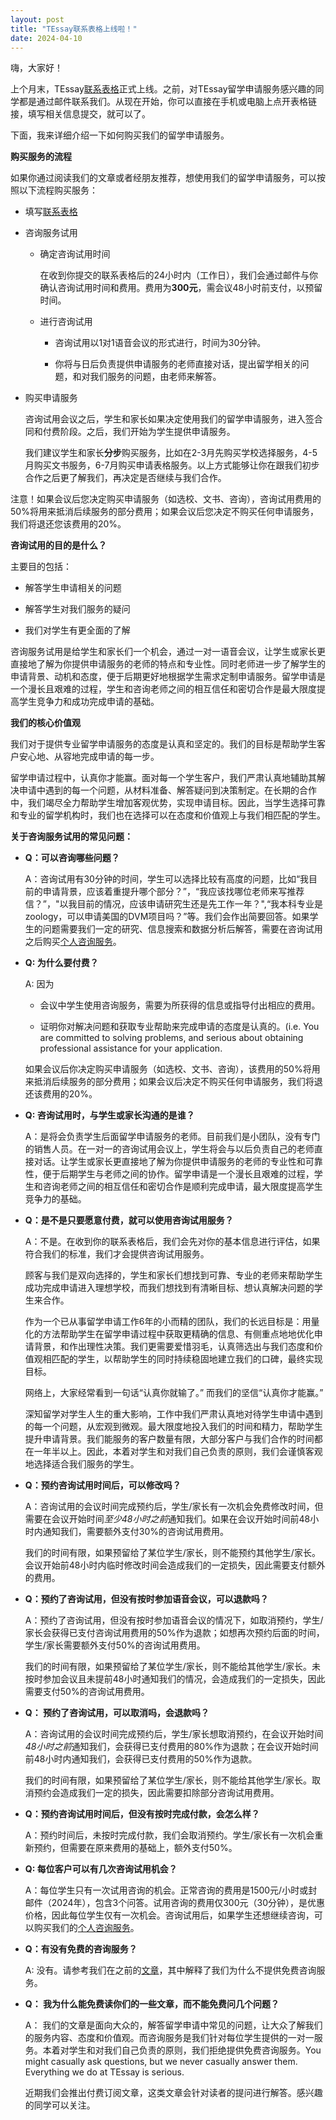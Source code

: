 ```yaml
---
layout: post
title: "TEssay联系表格上线啦！"
date: 2024-04-10
---
```


嗨，大家好！

上个月末，TEssay[联系表格](https://tessay.org/parley/)正式上线。之前，对TEssay留学申请服务感兴趣的同学都是通过邮件联系我们。从现在开始，你可以直接在手机或电脑上点开表格链接，填写相关信息提交，就可以了。

下面，我来详细介绍一下如何购买我们的留学申请服务。

**购买服务的流程**

如果你通过阅读我们的文章或者经朋友推荐，想使用我们的留学申请服务，可以按照以下流程购买服务：

+ 填写[联系表格](https://tessay.org/parley/)

+ 咨询服务试用

    + 确定咨询试用时间
    
        在收到你提交的联系表格后的24小时内（工作日），我们会通过邮件与你确认咨询试用时间和费用。费用为**300元**，需会议48小时前支付，以预留时间。
    
    + 进行咨询试用
    
        + 咨询试用以1对1语音会议的形式进行，时间为30分钟。
        
        + 你将与日后负责提供申请服务的老师直接对话，提出留学相关的问题，和对我们服务的问题，由老师来解答。
    
+ 购买申请服务
    
    咨询试用会议之后，学生和家长如果决定使用我们的留学申请服务，进入签合同和付费阶段。之后，我们开始为学生提供申请服务。
    
    我们建议学生和家长**分步**购买服务，比如在2-3月先购买学校选择服务，4-5月购买文书服务，6-7月购买申请表格服务。以上方式能够让你在跟我们初步合作之后更了解我们，再决定是否继续与我们合作。
    
注意！如果会议后您决定购买申请服务（如选校、文书、咨询），咨询试用费用的50%将用来抵消后续服务的部分费用；如果会议后您决定不购买任何申请服务，我们将退还您该费用的20%。
    
**咨询试用的目的是什么？**

主要目的包括：

+ 解答学生申请相关的问题

+ 解答学生对我们服务的疑问

+ 我们对学生有更全面的了解

咨询服务试用是给学生和家长们一个机会，通过一对一语音会议，让学生或家长更直接地了解为你提供申请服务的老师的特点和专业性。同时老师进一步了解学生的申请背景、动机和态度，便于后期更好地根据学生需求定制申请服务。留学申请是一个漫长且艰难的过程，学生和咨询老师之间的相互信任和密切合作是最大限度提高学生竞争力和成功完成申请的基础。

**我们的核心价值观**

我们对于提供专业留学申请服务的态度是认真和坚定的。我们的目标是帮助学生客户安心地、从容地完成申请的每一步。

留学申请过程中，认真你才能赢。面对每一个学生客户，我们严肃认真地辅助其解决申请中遇到的每一个问题，从材料准备、解答疑问到决策制定。在长期的合作中，我们竭尽全力帮助学生增加客观优势，实现申请目标。因此，当学生选择可靠和专业的留学机构时，我们也在选择可以在态度和价值观上与我们相匹配的学生。

**关于咨询服务试用的常见问题：**

+ **Q：可以咨询哪些问题？**

    A：咨询试用有30分钟的时间，学生可以选择比较有高度的问题，比如“我目前的申请背景，应该着重提升哪个部分？”，“我应该找哪位老师来写推荐信？”，"以我目前的情况，应该申请研究生还是先工作一年？",“我本科专业是zoology，可以申请美国的DVM项目吗？”等。我们会作出简要回答。如果学生的问题需要我们一定的研究、信息搜索和数据分析后解答，需要在咨询试用之后购买[个人咨询服务](https://zhuanlan.zhihu.com/p/139559712?)。

+ **Q: 为什么要付费？**

    A: 因为
    
    + 会议中学生使用咨询服务，需要为所获得的信息或指导付出相应的费用。
    
    + 证明你对解决问题和获取专业帮助来完成申请的态度是认真的。(i.e. You are committed to solving problems, and serious about obtaining professional assistance for your application.

    如果会议后你决定购买申请服务（如选校、文书、咨询），该费用的50%将用来抵消后续服务的部分费用；如果会议后决定不购买任何申请服务，我们将退还该费用的20%。

+ **Q: 咨询试用时，与学生或家长沟通的是谁？**

    A：是将会负责学生后面留学申请服务的老师。目前我们是小团队，没有专门的销售人员。在一对一的咨询试用会议上，学生将会与以后负责自己的老师直接对话。让学生或家长更直接地了解为你提供申请服务的老师的专业性和可靠性，便于后期学生与老师之间的协作。留学申请是一个漫长且艰难的过程，学生和咨询老师之间的相互信任和密切合作是顺利完成申请，最大限度提高学生竞争力的基础。
    
+ **Q：是不是只要愿意付费，就可以使用咨询试用服务？**

    A：不是。在收到你的联系表格后，我们会先对你的基本信息进行评估，如果符合我们的标准，我们才会提供咨询试用服务。
    
    顾客与我们是双向选择的，学生和家长们想找到可靠、专业的老师来帮助学生成功完成申请进入理想学校，而我们想找到有清晰目标、想认真解决问题的学生来合作。
    
    作为一个已从事留学申请工作6年的小而精的团队，我们的长远目标是：用量化的方法帮助学生在留学申请过程中获取更精确的信息、有侧重点地地优化申请背景，和作出理性决策。我们更需要爱惜羽毛，认真筛选出与我们态度和价值观相匹配的学生，以帮助学生的同时持续稳固地建立我们的口碑，最终实现目标。
    
    网络上，大家经常看到一句话“认真你就输了。” 而我们的坚信“认真你才能赢。”
    
    深知留学对学生人生的重大影响，工作中我们严肃认真地对待学生申请中遇到的每一个问题，从宏观到微观。最大限度地投入我们的时间和精力，帮助学生提升申请背景。我们能服务的客户数量有限，大部分客户与我们合作的时间都在一年半以上。因此，本着对学生和对我们自己负责的原则，我们会谨慎客观地选择适合我们服务的学生。
    
+ **Q：预约咨询试用时间后，可以修改吗？**

    A：咨询试用的会议时间完成预约后，学生/家长有一次机会免费修改时间，但需要在会议开始时间*至少48小时之前*通知我们。如果在会议开始时间前48小时内通知我们，需要额外支付30%的咨询试用费用。
    
    我们的时间有限，如果预留给了某位学生/家长，则不能预约其他学生/家长。会议开始前48小时内临时修改时间会造成我们的一定损失，因此需要支付额外的费用。
    
+ **Q：预约了咨询试用，但没有按时参加语音会议，可以退款吗？**

    A：预约了咨询试用，但没有按时参加语音会议的情况下，如取消预约，学生/家长会获得已支付咨询试用费用的50%作为退款；如想再次预约后面的时间，学生/家长需要额外支付50%的咨询试用费用。
    
    我们的时间有限，如果预留给了某位学生/家长，则不能给其他学生/家长。未按时参加会议且未提前48小时通知我们的情况，会造成我们的一定损失，因此需要支付50%的咨询试用费用。
    
+ **Q： 预约了咨询试用，可以取消吗，会退款吗？**

    A：咨询试用的会议时间完成预约后，学生/家长想取消预约，在会议开始时间*48小时之前*通知我们，会获得已支付费用的80%作为退款；在会议开始时间前48小时内通知我们，会获得已支付费用的50%作为退款。
    
    我们的时间有限，如果预留给了某位学生/家长，则不能给其他学生/家长。取消预约会造成我们一定的损失，因此需要扣除部分咨询试用费用。

+ **Q：预约咨询试用时间后，但没有按时完成付款，会怎么样？**

    A：预约时间后，未按时完成付款，我们会取消预约。学生/家长有一次机会重新预约，但需要在原来费用的基础上，额外支付50%。
    
+ **Q: 每位客户可以有几次咨询试用机会？**

    A：每位学生只有一次试用咨询的机会。正常咨询的费用是1500元/小时或封邮件（2024年），包含3个问答。试用咨询的费用仅300元（30分钟），是优惠价格，因此每位学生仅有一次机会。咨询试用后，如果学生还想继续咨询，可以购买我们的[个人咨询服务](https://tessay.org/pages/consulting)。

+ **Q：有没有免费的咨询服务？**

    A: 没有。请参考我们在之前的[文章](https://tessay.org/blog/2024/04/08/why-free-consulting)，其中解释了我们为什么不提供免费咨询服务。
    
+ **Q： 我为什么能免费读你们的一些文章，而不能免费问几个问题？**

    A： 我们的文章是面向大众的，解答留学申请中常见的问题，让大众了解我们的服务内容、态度和价值观。而咨询服务是我们针对每位学生提供的一对一服务。本着对学生和对我们自己负责的原则，我们拒绝提供免费咨询服务。You might casually ask questions, but we never casually answer them. Everything we do at TEssay is serious.
    
    近期我们会推出付费订阅文章，这类文章会针对读者的提问进行解答。感兴趣的同学可以关注。

